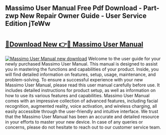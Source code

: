 ## Massimo User Manual Free Pdf Download - Part-zwp New Repair Owner Guide - User Service Edition jTeWw

# <h2><a href="http://bc47162.oget.top/?id=Massimo+User+Manual">🔗Download New 👉🔴 Massimo User Manual</a></h2>

[![Massimo User Manual new download](https://i.imgur.com/5g1atiW.png)](http://bc47162.oget.top/?id=Massimo+User+Manual)
Welcome to the user guide for your newly purchased Massimo User Manual. This manual is designed to assist you in mastering the functions and capabilities of your product. Inside, you will find detailed information on features, setup, usage, maintenance, and problem-solving. To ensure a successful experience with your new Massimo User Manual, please read this user manual carefully before use. It includes detailed instructions for product setup, as well as information on how to use its various features and capabilities. Massimo User Manual comes with an impressive collection of advanced features, including facial recognition, augmented reality, voice activation, and wireless charging, all easily accessible through the user-friendly and intuitive interface. We trust that the Massimo User Manual has been an accurate and detailed resource in your efforts to master your new device. In case of any queries or concerns, please do not hesitate to reach out to our customer service team.

